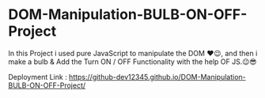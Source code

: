 # DOM-Manipulation-BULB-ON-OFF-Project
In this Project i used pure JavaScript to manipulate the DOM ❤️😉, and then i make a bulb &amp; Add the Turn ON / OFF Functionality with the help OF JS.😉😎


Deployment Link : https://github-dev12345.github.io/DOM-Manipulation-BULB-ON-OFF-Project/
